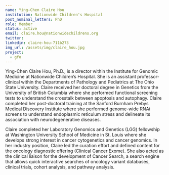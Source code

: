 ```yaml
---
name: Ying-Chen Claire Hou
institution: Nationwide Children's Hospital
post_nominal_letters: PhD
role: Member
status: active
email: claire.hou@nationwidechildrens.org
twitter:
linkedin: claire-hou-711b273
img_url: /assets/img/claire_hou.jpg
project:
  - gfo
---
```

Ying-Chen Claire Hou, Ph.D., is a director within the Institute for Genomic Medicine at Nationwide Children’s Hospital. She is an assistant professor-clinical within the Departments of Pathology and Pediatrics at The Ohio State University. Claire received her doctoral degree in Genetics from the University of British Columbia where she performed functional screening tests to understand the crosstalk between apoptosis and autophagy. Claire completed her post-doctoral training at the Sanford Burnham Prebys Medical Discovery Institute where she performed genome-wide RNAi screens to understand endoplasmic reticulum stress and delineate its association with neurodegenerative diseases.

Claire completed her Laboratory Genomics and Genetics (LGG) fellowship at Washington University School of Medicine in St. Louis where she develops strong interest in cancer cytogenetics and cancer genomics. In her industry position, Claire led the curation effort and defined content for the oncology diagnostic offering (Clinical Cancer Exome). She also acted as the clinical liaison for the development of Cancer Search, a search engine that allows quick interactive searches of oncology variant databases, clinical trials, cohort analysis, and pathway analysis.

